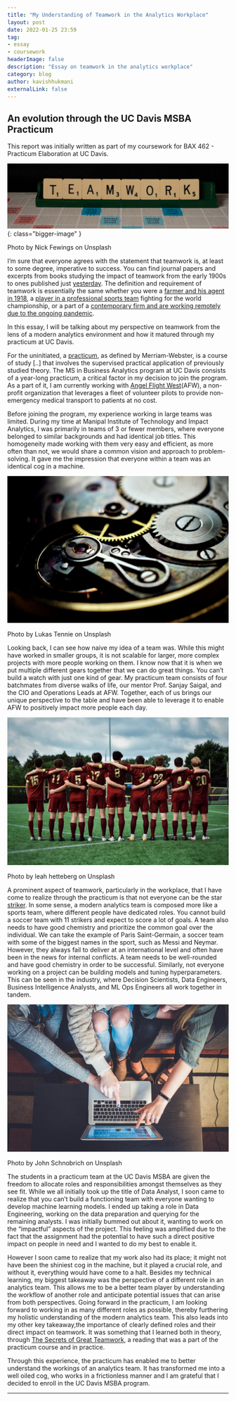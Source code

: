 ```yaml
---
title: "My Understanding of Teamwork in the Analytics Workplace"
layout: post
date: 2022-01-25 23:59
tag:
- essay
- coursework
headerImage: false
description: "Essay on teamwork in the analytics workplace"
category: blog
author: kavishhukmani
externalLink: false
---
```


## An evolution through the UC Davis MSBA Practicum

<span class="evidence">This report was initially written as part of my coursework for BAX 462 - Practicum Elaboration at UC Davis.</span>

![Teamwork Image](/assets/images/posts/my-understanding-of-teamwork-in-the-analytics-workplace/teamwork.jpeg){: class="bigger-image" }
<figcaption class="caption">Photo by Nick Fewings on Unsplash</figcaption>


I’m sure that everyone agrees with the statement that teamwork is, at least to some degree, imperative to success. You can find journal papers and excerpts from books studying the impact of teamwork from the early 1900s to ones published just [yesterday](https://scholar.google.com/scholar?q=teamwork&scisbd=1). The definition and requirement of teamwork is essentially the same whether you were a [farmer and his agent in 1918](https://naldc.nal.usda.gov/download/IND43843093/PDF), a [player in a professional sports team](https://www.tandfonline.com/doi/abs/10.1080/1750984X.2014.932423) fighting for the world championship, or a part of a [contemporary firm and are working remotely due to the ongoing pandemic](http://dx.doi.org/10.1136/bmjqs-2020-011447).

<div class="breaker"></div>

In this essay, I will be talking about my perspective on teamwork from the lens of a modern analytics environment and how it matured through my practicum at UC Davis.

For the uninitiated, a [practicum](https://www.merriam-webster.com/dictionary/practicum), as defined by Merriam-Webster, is a course of study [..] that involves the supervised practical application of previously studied theory. The MS in Business Analytics program at UC Davis consists of a year-long practicum, a critical factor in my decision to join the program. As a part of it, I am currently working with [Angel Flight West](https://www.angelflightwest.org/)(AFW), a non-profit organization that leverages a fleet of volunteer pilots to provide non-emergency medical transport to patients at no cost.

<div class="breaker"></div>

Before joining the program, my experience working in large teams was limited. During my time at Manipal Institute of Technology and Impact Analytics, I was primarily in teams of 3 or fewer members, where everyone belonged to similar backgrounds and had identical job titles. This homogeneity made working with them very easy and efficient, as more often than not, we would share a common vision and approach to problem-solving. It gave me the impression that everyone within a team was an identical cog in a machine.

![Watch Image](/assets/images/posts/my-understanding-of-teamwork-in-the-analytics-workplace/watch.jpeg)
<figcaption class="caption">Photo by Lukas Tennie on Unsplash</figcaption>  

Looking back, I can see how naive my idea of a team was. While this might have worked in smaller groups, it is not scalable for larger, more complex projects with more people working on them. I know now that it is when we put multiple different gears together that we can do great things. You can’t build a watch with just one kind of gear. My practicum team consists of four batchmates from diverse walks of life, our mentor Prof. Sanjay Saigal, and the CIO and Operations Leads at AFW. Together, each of us brings our unique perspective to the table and have been able to leverage it to enable AFW to positively impact more people each day.

![Soccer Image](/assets/images/posts/my-understanding-of-teamwork-in-the-analytics-workplace/soccer.jpeg)
<figcaption class="caption">Photo by leah hetteberg on Unsplash</figcaption>  


A prominent aspect of teamwork, particularly in the workplace, that I have come to realize through the practicum is that not everyone can be the star [striker](https://www.merriam-webster.com/dictionary/striker). In some sense, a modern analytics team is composed more like a sports team, where different people have dedicated roles. You cannot build a soccer team with 11 strikers and expect to score a lot of goals. A team also needs to have good chemistry and prioritize the common goal over the individual. We can take the example of Paris Saint-Germain, a soccer team with some of the biggest names in the sport, such as Messi and Neymar. However, they always fail to deliver at an international level and often have been in the news for internal conflicts. A team needs to be well-rounded and have good chemistry in order to be successful. Similarly, not everyone working on a project can be building models and tuning hyperparameters. This can be seen in the industry, where Decision Scientists, Data Engineers, Business Intelligence Analysts, and ML Ops Engineers all work together in tandem.

![Teamworking Image](/assets/images/posts/my-understanding-of-teamwork-in-the-analytics-workplace/teamworking.jpeg)
<figcaption class="caption">Photo by John Schnobrich on Unsplash</figcaption>  

The students in a practicum team at the UC Davis MSBA are given the freedom to allocate roles and responsibilities amongst themselves as they see fit. While we all initially took up the title of Data Analyst, I soon came to realize that you can’t build a functioning team with everyone wanting to develop machine learning models. I ended up taking a role in Data Engineering, working on the data preparation and querying for the remaining analysts. I was initially bummed out about it, wanting to work on the “impactful” aspects of the project. This feeling was amplified due to the fact that the assignment had the potential to have such a direct positive impact on people in need and I wanted to do my best to enable it.

However I soon came to realize that my work also had its place; it might not have been the shiniest cog in the machine, but it played a crucial role, and without it, everything would have come to a halt. Besides my technical learning, my biggest takeaway was the perspective of a different role in an analytics team. This allows me to be a better team player by understanding the workflow of another role and anticipate potential issues that can arise from both perspectives. Going forward in the practicum, I am looking forward to working in as many different roles as possible, thereby furthering my holistic understanding of the modern analytics team. This also leads into my other key takeaway,the importance of clearly defined roles and their direct impact on teamwork. It was something that I learned both in theory, through [The Secrets of Great Teamwork](https://hbr.org/2016/06/the-secrets-of-great-teamwork), a reading that was a part of the practicum course and in practice.

Through this experience, the practicum has enabled me to better understand the workings of an analytics team. It has transformed me into a well oiled cog, who works in a frictionless manner and I am grateful that I decided to enroll in the UC Davis MSBA program.

---
